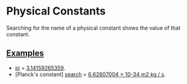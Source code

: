 # Physical Constants

Searching for the name of a physical constant shows the value of that constant. 

## [Examples](- "examples")
* [pi][search] = [3.14159265359][check].
* [Planck's constant] [search] = [6.62607004 × 10-34 m2 kg / s][check].

[search]: - "searchFor(#TEXT)"
[check]:  - "?=getConstantResult()"